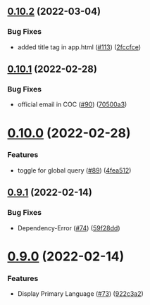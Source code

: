 ## [0.10.2](https://github.com/EddieHubCommunity/good-first-issue-finder/compare/v0.10.1...v0.10.2) (2022-03-04)


### Bug Fixes

* added title tag in app.html ([#113](https://github.com/EddieHubCommunity/good-first-issue-finder/issues/113)) ([2fccfce](https://github.com/EddieHubCommunity/good-first-issue-finder/commit/2fccfce1f941cf42478ae404086c165f4c34e4d8))



## [0.10.1](https://github.com/EddieHubCommunity/good-first-issue-finder/compare/v0.10.0...v0.10.1) (2022-02-28)


### Bug Fixes

* official email in COC ([#90](https://github.com/EddieHubCommunity/good-first-issue-finder/issues/90)) ([70500a3](https://github.com/EddieHubCommunity/good-first-issue-finder/commit/70500a3d820b128378b0644d35b75cf1dc024376))



# [0.10.0](https://github.com/EddieHubCommunity/good-first-issue-finder/compare/v0.9.1...v0.10.0) (2022-02-28)


### Features

* toggle for global query ([#89](https://github.com/EddieHubCommunity/good-first-issue-finder/issues/89)) ([4fea512](https://github.com/EddieHubCommunity/good-first-issue-finder/commit/4fea5126ddb52cec486c588a20d976e7db4e1213))



## [0.9.1](https://github.com/EddieHubCommunity/good-first-issue-finder/compare/v0.9.0...v0.9.1) (2022-02-14)


### Bug Fixes

* Dependency-Error ([#74](https://github.com/EddieHubCommunity/good-first-issue-finder/issues/74)) ([59f28dd](https://github.com/EddieHubCommunity/good-first-issue-finder/commit/59f28ddf316125c57a66127eadae8077a5188936))



# [0.9.0](https://github.com/EddieHubCommunity/good-first-issue-finder/compare/v0.8.0...v0.9.0) (2022-02-14)


### Features

* Display Primary Language ([#73](https://github.com/EddieHubCommunity/good-first-issue-finder/issues/73)) ([922c3a2](https://github.com/EddieHubCommunity/good-first-issue-finder/commit/922c3a2ea2f8f5c585026f63941ddb2485db945b))




